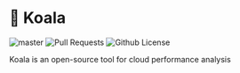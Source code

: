 # 🐨 Koala

![master](https://img.shields.io/github/last-commit/oabraham1/koala/master)
![Pull Requests](https://img.shields.io/github/issues-pr/oabraham1/koala)
![Github License](https://img.shields.io/badge/License-Apache-green.svg)

Koala is an open-source tool for cloud performance analysis
